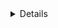 <details><sumamry>koorts, narcose, flauwgevallen, zo ja, stollingsstoornis, bloedverdunners </summary>
fever, anesthesia, passed out, if so, clotting disorder, blood thinners <br>
<blockquote>
bent u positief getest op corona in de 4 weken voor uw vaccinatie-afspraak?

Heeft u koorts van 38 graden of hoger op de dag van de vaccinatie?

Heeft u op de dag van de vaccinatie klachten die je kunt hebben als je corona hebt?

Zit u op de dag van de vaccinatie in quarantaine door corona? Voorbeelden: u heeft contact gehad met iemand met corona; u kreeg een melding van de coronaMelder-app; u heeft een coronatest gedaan en wacht nog op de uitslag; u was op reis in een oranje of rood gebied.

Heeft u in de week voor of na de vaccinatie tegen corona ook een afspraak staan voor een andere vaccinatie?

Heeft u binnen 2 dagen na uw vaccinatiie een operatie onder narcose?

Bent u zwanger?
Indien zwanger: heeft u deze vaaccinatie besproken met uw verloskundige, behandelend arts, gynaecoloog of bedrijfsarts?

Bent u wel eens flauwgevallen na een vaccinatie?

Heeft u wel eens een erge allgergische ractie gehad, bijvoorbeeld op medicijnen of voeding?

Heeft u borstkanker (gehad)?
zo ja, u kunt gewoon naar de vaccinatie-locatie gaan. Daar krijgt u een gesprek met de arts of verpleegkundige, zodat uw vaccinatie goed gaat.

Gebruikt u bloedverdunners of antistolling?

Bent u bij de trombosedienst onder behandeling?

Heeft u een stollingsstoornis?

Heeft u wel eens een epileptische aanval gehad bij koorts of na een vaccinatie?

Vul deze vraag alleen in als u 2 afspraken voor de vaccinatie tegen corona heeft gemaakt en u de 1e vaccinatie tegen corona al heeft gekregen- 
Kreeg u na de 1e vaccinatie tegen corona 1 of meer van deze allergische klachten:
- jeuk, roodheid of galbulten over uw hele lichaam
- dikke tong, lippen, keel of gezicht
- moeite met ademen of benauwd
- buikpijn, diarree, misselijk zijn of overgeven

<blockquote>
have you tested positive for corona in the 4 weeks before your vaccination appointment?

Do you have a fever of 38 degrees or higher on the day of the vaccination?

Do you have any complaints on the day of the vaccination that you can have if you have corona?

Are you in quarantine due to corona on the day of the vaccination? Examples: you have been in contact with someone with corona; you received a notification from the coronaMelder app; you have taken a corona test and are still waiting for the result; you were traveling in an orange or red area.

Do you also have an appointment for another vaccination in the week before or after the vaccination against corona?

Do you have an operation under anesthesia within 2 days of your vaccination?

Are you pregnant?
If pregnant: have you discussed this vaccination with your obstetrician, attending physician, gynaecologist or company doctor?

Have you ever passed out after a vaccination?

Have you ever had a severe allergic reaction, for example to medicines or food?

Have you (had) breast cancer?
if so, you can just go to the vaccination site. There you will have a meeting with the doctor or nurse, so that your vaccination goes well.

Are you taking blood thinners or anticoagulants?

Are you being treated by the thrombosis service?

Do you have a clotting disorder?

Have you ever had an epileptic seizure with a fever or after a vaccination?

Only complete this question if you have made 2 appointments for the vaccination against corona and you have already received the 1st vaccination against corona.
Did you get 1 or more of these allergic complaints after the 1st vaccination against corona:
- itching, redness or hives all over your body
- thick tongue, lips, throat or face
- difficulty breathing or shortness of breath
- abdominal pain, diarrhoea, being sick or being sick

</blockquote>
</blockquote>
</details>